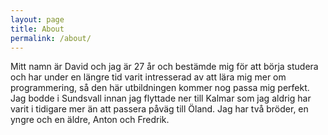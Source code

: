 ```yaml
---
layout: page
title: About
permalink: /about/
---
```


Mitt namn är David och jag är 27 år och bestämde mig för att börja studera och har under en längre tid varit intresserad av att lära mig
mer om programmering, så den här utbildningen kommer nog passa mig perfekt. Jag bodde i Sundsvall innan jag flyttade ner till Kalmar som jag
aldrig har varit i tidigare mer än att passera påväg till Öland. Jag har två bröder, en yngre och en äldre, Anton och Fredrik.